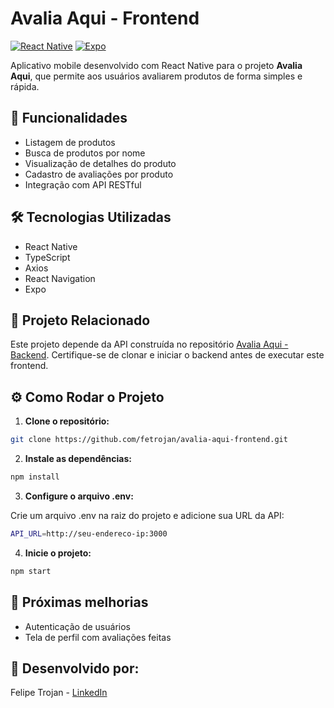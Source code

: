 # Avalia Aqui - Frontend

[![React Native](https://img.shields.io/badge/React_Native-20232A?style=for-the-badge&logo=react&logoColor=61DAFB)](https://reactnative.dev/)
[![Expo](https://img.shields.io/badge/Expo-000000?style=for-the-badge&logo=expo&logoColor=white)](https://expo.dev/)

Aplicativo mobile desenvolvido com React Native para o projeto **Avalia Aqui**, que permite aos usuários avaliarem produtos de forma simples e rápida.

## 📱 Funcionalidades

- Listagem de produtos
- Busca de produtos por nome
- Visualização de detalhes do produto
- Cadastro de avaliações por produto
- Integração com API RESTful

## 🛠️ Tecnologias Utilizadas

- React Native
- TypeScript
- Axios
- React Navigation
- Expo

## 🔗 Projeto Relacionado

Este projeto depende da API construída no repositório [Avalia Aqui - Backend](https://github.com/fetrojan/avalia_aqui_backend).
Certifique-se de clonar e iniciar o backend antes de executar este frontend.

## ⚙️ Como Rodar o Projeto

1. **Clone o repositório:**

```bash
git clone https://github.com/fetrojan/avalia-aqui-frontend.git
```

2. **Instale as dependências:**

```bash
npm install
```

3. **Configure o arquivo .env:**

Crie um arquivo .env na raiz do projeto e adicione sua URL da API:

```bash
API_URL=http://seu-endereco-ip:3000
```

4. **Inicie o projeto:**

```bash
npm start
```

## 📱 Próximas melhorias

- Autenticação de usuários
- Tela de perfil com avaliações feitas

## 📱 Desenvolvido por:

Felipe Trojan - [LinkedIn](https://linkedin.com/in/felipe-trojan)
